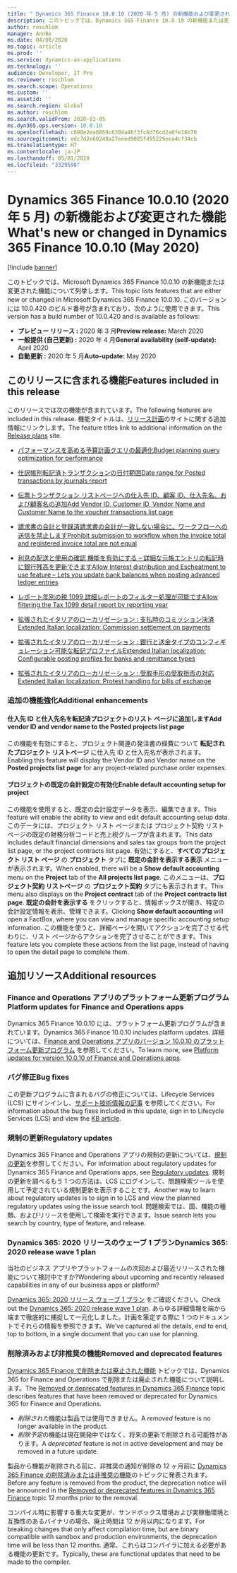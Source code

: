 ```yaml
---
title: " Dynamics 365 Finance 10.0.10 (2020 年 5 月) の新機能および変更された機能"
description: このトピックでは、Dynamics 365 Finance 10.0.10 の新機能または変更された機能について説明します。
author: roschlom
manager: AnnBe
ms.date: 04/08/2020
ms.topic: article
ms.prod: ''
ms.service: dynamics-ax-applications
ms.technology: ''
audience: Developer, IT Pro
ms.reviewer: roschlom
ms.search.scope: Operations
ms.custom: ''
ms.assetid: ''
ms.search.region: Global
ms.author: roschlom
ms.search.validFrom: 2020-03-05
ms.dyn365.ops.version: 10.0.10
ms.openlocfilehash: c698e2ea6869c6384a46f3fc6d76cd2a0fe16b70
ms.sourcegitcommit: edc7d2e60248a27eeed9085fd95229eea4cf34cb
ms.translationtype: HT
ms.contentlocale: ja-JP
ms.lasthandoff: 05/01/2020
ms.locfileid: "3329598"
---
```

# <a name="whats-new-or-changed-in-dynamics-365-finance-10010-may-2020"></a><span data-ttu-id="48637-103"> Dynamics 365 Finance 10.0.10 (2020 年 5 月) の新機能および変更された機能</span><span class="sxs-lookup"><span data-stu-id="48637-103">What's new or changed in Dynamics 365 Finance 10.0.10 (May 2020)</span></span>

[!include [banner](../includes/banner.md)]

<span data-ttu-id="48637-104">このトピックでは、Microsoft Dynamics 365 Finance 10.0.10 の新機能または変更された機能について列挙します。</span><span class="sxs-lookup"><span data-stu-id="48637-104">This topic lists features that are either new or changed in Microsoft Dynamics 365 Finance 10.0.10.</span></span> <span data-ttu-id="48637-105">このバージョンには 10.0.420 のビルド番号が含まれており、次のように使用できます。</span><span class="sxs-lookup"><span data-stu-id="48637-105">This version has a build number of 10.0.420 and is available as follows:</span></span>

- <span data-ttu-id="48637-106">**プレビュー リリース :** 2020 年 3 月</span><span class="sxs-lookup"><span data-stu-id="48637-106">**Preview release:** March 2020</span></span>
- <span data-ttu-id="48637-107">**一般提供 (自己更新) :**  2020 年 4 月</span><span class="sxs-lookup"><span data-stu-id="48637-107">**General availability (self-update):** April 2020</span></span>
- <span data-ttu-id="48637-108">**自動更新 :** 2020 年 5 月</span><span class="sxs-lookup"><span data-stu-id="48637-108">**Auto-update:** May 2020</span></span>

## <a name="features-included-in-this-release"></a><span data-ttu-id="48637-109">このリリースに含まれる機能</span><span class="sxs-lookup"><span data-stu-id="48637-109">Features included in this release</span></span>
<span data-ttu-id="48637-110">このリリースでは次の機能が含まれています。</span><span class="sxs-lookup"><span data-stu-id="48637-110">The following features are included in this release.</span></span> <span data-ttu-id="48637-111">機能タイトルは、[リリース計画](https://docs.microsoft.com/dynamics365/release-plans/)のサイトに関する追加情報にリンクします。</span><span class="sxs-lookup"><span data-stu-id="48637-111">The feature titles link to additional information on the [Release plans](https://docs.microsoft.com/dynamics365/release-plans/) site.</span></span> 

- [<span data-ttu-id="48637-112">パフォーマンスを高める予算計画クエリの最適化</span><span class="sxs-lookup"><span data-stu-id="48637-112">Budget planning query optimization for performance</span></span>](https://docs.microsoft.com/dynamics365-release-plan/2020wave1/dynamics365-finance/budget-planning-query-optimization-performance)

 - [<span data-ttu-id="48637-113">仕訳帳別転記済トランザクションの日付範囲</span><span class="sxs-lookup"><span data-stu-id="48637-113">Date range for Posted transactions by journals report</span></span>](https://docs.microsoft.com/dynamics365-release-plan/2020wave1/dynamics365-finance/date-range-posted-transactions-journals-report)
 
 - [<span data-ttu-id="48637-114">伝票トランザクション リストページへの仕入先 ID、顧客 ID、仕入先名、および顧客名の追加</span><span class="sxs-lookup"><span data-stu-id="48637-114">Add Vendor ID, Customer ID, Vendor Name and Customer Name to the voucher transactions list page</span></span>](https://docs.microsoft.com/dynamics365-release-plan/2020wave1/dynamics365-finance/add-vendor-id-customer-id-vendor-name-customer-name-voucher-transactions-list-page)
 
 - [<span data-ttu-id="48637-115">請求書の合計と登録済請求書の合計が一致しない場合に、ワークフローへの送信を禁止します</span><span class="sxs-lookup"><span data-stu-id="48637-115">Prohibit submission to workflow when the invoice total and registered invoice total are not equal</span></span>](https://docs.microsoft.com/dynamics365-release-plan/2020wave1/dynamics365-finance/prohibit-submission-workflow-when-invoice-total-registered-invoice-total-are-not-equal)
 
 - [<span data-ttu-id="48637-116">利息の配送と使用の確認 機能を有効にする – 詳細な元帳エントリの転記時に銀行残高を更新できます</span><span class="sxs-lookup"><span data-stu-id="48637-116">Allow Interest distribution and Escheatment to use feature – Lets you update bank balances when posting advanced ledger entries</span></span>](https://docs.microsoft.com/dynamics365-release-plan/2020wave1/dynamics365-finance/allow-interest-distribution-escheatment-use-feature--lets-update-bank-balances-when-posting-advanced-ledger-entries)
 
 - [<span data-ttu-id="48637-117">レポート年別の税 1099 詳細レポートのフィルター処理が可能です</span><span class="sxs-lookup"><span data-stu-id="48637-117">Allow filtering the Tax 1099 detail report by reporting year</span></span>](https://docs.microsoft.com/dynamics365-release-plan/2020wave1/dynamics365-finance/allow-filtering-tax-1099-detail-report-reporting-year)

 - [<span data-ttu-id="48637-118">拡張されたイタリアのローカリゼーション : 支払時のコミッション決済</span><span class="sxs-lookup"><span data-stu-id="48637-118">Extended Italian localization: Commission settlement on payments</span></span>](https://docs.microsoft.com/dynamics365-release-plan/2020wave1/dynamics365-finance/extended-italian-localization-commission-settlement-payments)
 
 - [<span data-ttu-id="48637-119">拡張されたイタリアのローカリゼーション : 銀行と送金タイプのコンフィギュレーション可能な転記プロファイル</span><span class="sxs-lookup"><span data-stu-id="48637-119">Extended Italian localization: Configurable posting profiles for banks and remittance types</span></span>](https://docs.microsoft.com/dynamics365-release-plan/2020wave1/dynamics365-finance/extended-italian-localization-configurable-posting-profiles-banks-remittance-types)
 
 - [<span data-ttu-id="48637-120">拡張されたイタリアのローカリゼーション : 受取手形の受取拒否の対応</span><span class="sxs-lookup"><span data-stu-id="48637-120">Extended Italian localization: Protest handling for bills of exchange</span></span>](https://docs.microsoft.com/dynamics365-release-plan/2020wave1/dynamics365-finance/extended-italian-localization-protest-handling-bills-exchange)

### <a name="additional-enhancements"></a><span data-ttu-id="48637-121">追加の機能強化</span><span class="sxs-lookup"><span data-stu-id="48637-121">Additional enhancements</span></span>

#### <a name="add-vendor-id-and-vendor-name-to-the-posted-projects-list-page"></a><span data-ttu-id="48637-122">仕入先 ID と仕入先名を転記済プロジェクトのリスト ページに追加します</span><span class="sxs-lookup"><span data-stu-id="48637-122">Add vendor ID and vendor name to the Posted projects list page</span></span>
<span data-ttu-id="48637-123">この機能を有効にすると、プロジェクト関連の発注書の経費について **転記されたプロジェクト リストページ** に仕入先 ID と仕入先名が表示されます。</span><span class="sxs-lookup"><span data-stu-id="48637-123">Enabling this feature will display the Vendor ID and Vendor name on the **Posted projects list page** for any project-related purchase order expenses.</span></span>

#### <a name="enable-default-accounting-setup-for-project"></a><span data-ttu-id="48637-124">プロジェクトの既定の会計設定の有効化</span><span class="sxs-lookup"><span data-stu-id="48637-124">Enable default accounting setup for project</span></span>
<span data-ttu-id="48637-125">この機能を使用すると、既定の会計設定データを表示、編集できます。</span><span class="sxs-lookup"><span data-stu-id="48637-125">This feature will enable the ability to view and edit default accounting setup data.</span></span> <span data-ttu-id="48637-126">このデータには、プロジェクト リスト ページまたは プロジェクト契約 リストページの既定の財務分析コードと売上税グループが含まれます。</span><span class="sxs-lookup"><span data-stu-id="48637-126">This data includes default financial dimensions and sales tax groups from the project list page, or the project contracts list page.</span></span> <span data-ttu-id="48637-127">有効にすると、**すべてのプロジェクト リスト ページ** の **プロジェクト** タブに **既定の会計を表示する表示** メニューが表示されます。</span><span class="sxs-lookup"><span data-stu-id="48637-127">When enabled, there will be a **Show default accounting** menu on the **Project** tab of the **All projects list page**.</span></span> <span data-ttu-id="48637-128">このメニューは、**プロジェクト契約 リストページ** の **プロジェクト契約** タブにも表示されます。</span><span class="sxs-lookup"><span data-stu-id="48637-128">This menu also displays on the **Project contract** tab of the **Project contracts list page**.</span></span> <span data-ttu-id="48637-129">**既定の会計を表示する** をクリックすると、情報ボックスが開き、特定の会計設定情報を表示、管理できます。</span><span class="sxs-lookup"><span data-stu-id="48637-129">Clicking **Show default accounting** will open a FactBox, where you can view and manage specific accounting setup information.</span></span> <span data-ttu-id="48637-130">この機能を使うと、詳細ページを開いてアクションを完了させる代わりに、リスト ページからアクションを完了させることができます。</span><span class="sxs-lookup"><span data-stu-id="48637-130">This feature lets you complete these actions from the list page, instead of having to open the detail page to complete them.</span></span>
 
## <a name="additional-resources"></a><span data-ttu-id="48637-131">追加リソース</span><span class="sxs-lookup"><span data-stu-id="48637-131">Additional resources</span></span>

### <a name="platform-updates-for-finance-and-operations-apps"></a><span data-ttu-id="48637-132">Finance and Operations アプリのプラットフォーム更新プログラム</span><span class="sxs-lookup"><span data-stu-id="48637-132">Platform updates for Finance and Operations apps</span></span>
<span data-ttu-id="48637-133">Dynamics 365 Finance 10.0.10 には、プラットフォーム更新プログラムが含まれています。</span><span class="sxs-lookup"><span data-stu-id="48637-133">Dynamics 365 Finance 10.0.10 includes platform updates.</span></span> <span data-ttu-id="48637-134">詳細については、[Finance and Operations アプリのバージョン 10.0.10 のプラットフォーム更新プログラム](../../fin-ops-core/dev-itpro/get-started/whats-new-platform-update-34.md) を参照してください。</span><span class="sxs-lookup"><span data-stu-id="48637-134">To learn more, see [Platform updates for version 10.0.10 of Finance and Operations apps](../../fin-ops-core/dev-itpro/get-started/whats-new-platform-update-34.md).</span></span>

### <a name="bug-fixes"></a><span data-ttu-id="48637-135">バグ修正</span><span class="sxs-lookup"><span data-stu-id="48637-135">Bug fixes</span></span> 
<span data-ttu-id="48637-136">この更新プログラムに含まれるバグの修正については、Lifecycle Services (LCS) にサインインし、[サポート技術情報の記事](https://fix.lcs.dynamics.com/Issue/Details?bugId=424137&dbType=3&qc=bf63d49dcc96e51eb42ac1dd66c6c5e5d7548f1e176f729e324ea3353b9860cb) を参照してください。</span><span class="sxs-lookup"><span data-stu-id="48637-136">For information about the bug fixes included in this update, sign in to Lifecycle Services (LCS) and view the [KB article](https://fix.lcs.dynamics.com/Issue/Details?bugId=424137&dbType=3&qc=bf63d49dcc96e51eb42ac1dd66c6c5e5d7548f1e176f729e324ea3353b9860cb).</span></span>

### <a name="regulatory-updates"></a><span data-ttu-id="48637-137">規制の更新</span><span class="sxs-lookup"><span data-stu-id="48637-137">Regulatory updates</span></span>
<span data-ttu-id="48637-138">Dynamics 365 Finance and Operations アプリの規制の更新については、[規制の更新](https://docs.microsoft.com/dynamics365/finance/localizations/regulatory-updates)を参照してください。</span><span class="sxs-lookup"><span data-stu-id="48637-138">For information about regulatory updates for Dynamics 365 Finance and Operations apps, see [Regulatory updates](https://docs.microsoft.com/dynamics365/finance/localizations/regulatory-updates).</span></span> <span data-ttu-id="48637-139">規制の更新を調べるもう 1 つの方法は、LCS にログインして、問題検索ツールを使用して予定されている規制更新を表示することです。</span><span class="sxs-lookup"><span data-stu-id="48637-139">Another way to learn about regulatory updates is to sign in to LCS and view the planned regulatory updates using the issue search tool.</span></span> <span data-ttu-id="48637-140">問題検索では、国、機能の種類、およびリリースを使用して検索を実行できます。</span><span class="sxs-lookup"><span data-stu-id="48637-140">Issue search lets you search by country, type of feature, and release.</span></span> 

### <a name="dynamics-365-2020-release-wave-1-plan"></a><span data-ttu-id="48637-141">Dynamics 365: 2020 リリースのウェーブ 1 プラン</span><span class="sxs-lookup"><span data-stu-id="48637-141">Dynamics 365: 2020 release wave 1 plan</span></span>

<span data-ttu-id="48637-142">当社のビジネス アプリやプラットフォームの次回および最近リリースされた機能について検討中ですか?</span><span class="sxs-lookup"><span data-stu-id="48637-142">Wondering about upcoming and recently released capabilities in any of our business apps or platform?</span></span>

<span data-ttu-id="48637-143">[Dynamics 365: 2020 リリース ウェーブ 1 プラン](https://docs.microsoft.com/dynamics365-release-plan/2020wave1/index) をご確認ください。</span><span class="sxs-lookup"><span data-stu-id="48637-143">Check out the [Dynamics 365: 2020 release wave 1 plan](https://docs.microsoft.com/dynamics365-release-plan/2020wave1/index).</span></span> <span data-ttu-id="48637-144">あらゆる詳細情報を端から端まで徹底的に捕捉して一元化しました。計画を策定する際に 1 つのドキュメントでそれらの情報を参照できます。</span><span class="sxs-lookup"><span data-stu-id="48637-144">We've captured all the details, end to end, top to bottom, in a single document that you can use for planning.</span></span>

### <a name="removed-and-deprecated-features"></a><span data-ttu-id="48637-145">削除済みおよび非推奨の機能</span><span class="sxs-lookup"><span data-stu-id="48637-145">Removed and deprecated features</span></span>

<span data-ttu-id="48637-146">[Dynamics 365 Finance で削除または廃止された機能](removed-deprecated-features-finance.md) トピックでは、Dynamics 365 for Finance and Operations で削除または廃止された機能について説明します。</span><span class="sxs-lookup"><span data-stu-id="48637-146">The [Removed or deprecated features in Dynamics 365 Finance](removed-deprecated-features-finance.md) topic describes features that have been removed or deprecated for Dynamics 365 for Finance and Operations.</span></span>

- <span data-ttu-id="48637-147">*削除された*機能は製品では使用できません。</span><span class="sxs-lookup"><span data-stu-id="48637-147">A *removed* feature is no longer available in the product.</span></span>
- <span data-ttu-id="48637-148">*削除予定*の機能は現在開発中ではなく、将来の更新で削除される可能性があります。</span><span class="sxs-lookup"><span data-stu-id="48637-148">A *deprecated* feature is not in active development and may be removed in a future update.</span></span>

<span data-ttu-id="48637-149">製品から機能が削除される前に、非推奨の通知が削除の 12 ヶ月前に [Dynamics 365 Finance の削除済みまたは非推奨の機能](removed-deprecated-features-finance.md)のトピックに発表されます。</span><span class="sxs-lookup"><span data-stu-id="48637-149">Before any feature is removed from the product, the deprecation notice will be announced in the [Removed or deprecated features in Dynamics 365 Finance](removed-deprecated-features-finance.md) topic 12 months prior to the removal.</span></span>

<span data-ttu-id="48637-150">コンパイル時に影響する重大な変更が、サンドボックス環境および実稼働環境と互換性のあるバイナリの場合、廃止時間は 12 か月以内になります。</span><span class="sxs-lookup"><span data-stu-id="48637-150">For breaking changes that only affect compilation time, but are binary compatible with sandbox and production environments, the deprecation time will be less than 12 months.</span></span> <span data-ttu-id="48637-151">通常、これらはコンパイラに加える必要がある機能の更新です。</span><span class="sxs-lookup"><span data-stu-id="48637-151">Typically, these are functional updates that need to be made to the compiler.</span></span>
